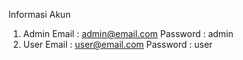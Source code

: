 Informasi Akun 
1. Admin
   Email : admin@email.com
   Password : admin
2. User
   Email : user@email.com
   Password : user 

